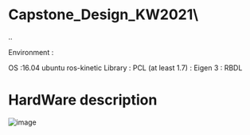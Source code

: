 # Capstone_Design_KW2021\
..


Environment : 

OS :16.04 ubuntu ros-kinetic 
Library  : PCL (at least 1.7)
         : Eigen 3
         : RBDL 


# HardWare description

![image](https://user-images.githubusercontent.com/54099930/119696928-a6e93e00-be8a-11eb-8d6f-a5718f0b79e7.png)
